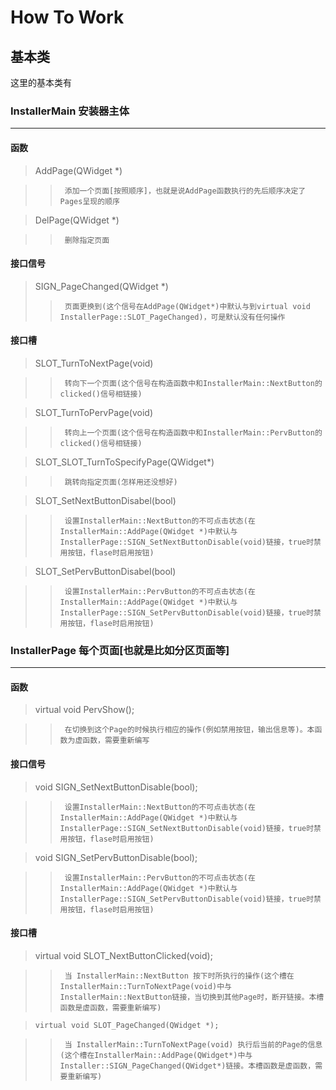 # How To Work

##  基本类

这里的基本类有

###     InstallerMain   安装器主体
---
####    函数

>   AddPage(QWidget *)

>>      添加一个页面[按照顺序]，也就是说AddPage函数执行的先后顺序决定了Pages呈现的顺序

>   DelPage(QWidget *)

>>      删除指定页面

####    接口信号

>   SIGN_PageChanged(QWidget *)
>>      页面更换到(这个信号在AddPage(QWidget*)中默认与到virtual void InstallerPage::SLOT_PageChanged)，可是默认没有任何操作

####    接口槽

>   SLOT_TurnToNextPage(void)

>>      转向下一个页面(这个信号在构造函数中和InstallerMain::NextButton的clicked()信号相链接)

>   SLOT_TurnToPervPage(void)

>>      转向上一个页面(这个信号在构造函数中和InstallerMain::PervButton的clicked()信号相链接)

>   SLOT_SLOT_TurnToSpecifyPage(QWidget*)

>>      跳转向指定页面(怎样用还没想好)

>   SLOT_SetNextButtonDisabel(bool)

>>      设置InstallerMain::NextButton的不可点击状态(在InstallerMain::AddPage(QWidget *)中默认与InstallerPage::SIGN_SetNextButtonDisable(void)链接，true时禁用按钮，flase时启用按钮)

>   SLOT_SetPervButtonDisabel(bool)

>>      设置InstallerMain::PervButton的不可点击状态(在InstallerMain::AddPage(QWidget *)中默认与InstallerPage::SIGN_SetPervButtonDisable(void)链接，true时禁用按钮，flase时启用按钮)

###   InstallerPage   每个页面[也就是比如分区页面等]
---
####    函数

>   virtual void PervShow();

>>      在切换到这个Page的时候执行相应的操作(例如禁用按钮，输出信息等)。本函数为虚函数，需要重新编写

####    接口信号

>   void    SIGN_SetNextButtonDisable(bool);

>>      设置InstallerMain::NextButton的不可点击状态(在InstallerMain::AddPage(QWidget *)中默认与InstallerPage::SIGN_SetNextButtonDisable(void)链接，true时禁用按钮，flase时启用按钮)

>   void    SIGN_SetPervButtonDisable(bool);

>>      设置InstallerMain::PervButton的不可点击状态(在InstallerMain::AddPage(QWidget *)中默认与InstallerPage::SIGN_SetPervButtonDisable(void)链接，true时禁用按钮，flase时启用按钮)

####    接口槽

>   virtual void SLOT_NextButtonClicked(void); 

>>      当 InstallerMain::NextButton 按下时所执行的操作(这个槽在InstallerMain::TurnToNextPage(void)中与InstallerMain::NextButton链接，当切换到其他Page时，断开链接。本槽函数是虚函数，需要重新编写)

>     virtual void SLOT_PageChanged(QWidget *);

>>      当 InstallerMain::TurnToNextPage(void) 执行后当前的Page的信息(这个槽在InstallerMain::AddPage(QWidget*)中与Installer::SIGN_PageChanged(QWidget*)链接。本槽函数是虚函数，需要重新编写)

